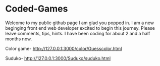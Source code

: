 # Coded-Games
Welcome to my public github page I am glad you popped in. I am a new beginging front end web developer excited to begin this journey.
Please leave comments, tips, hints.
I have been coding for about 2 and a half months now. 

Color game- http://127.0.0.1:3000/color/Guesscolor.html

Suduko- http://127.0.0.1:3000/Suduko/suduko.html

